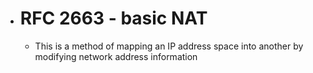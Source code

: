 - # RFC 2663 - basic NAT
	- This is a method of mapping an IP address space into another by modifying network address information
